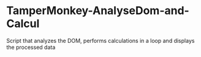 # TamperMonkey-AnalyseDom-and-Calcul
Script that analyzes the DOM, performs calculations in a loop and displays the processed data
